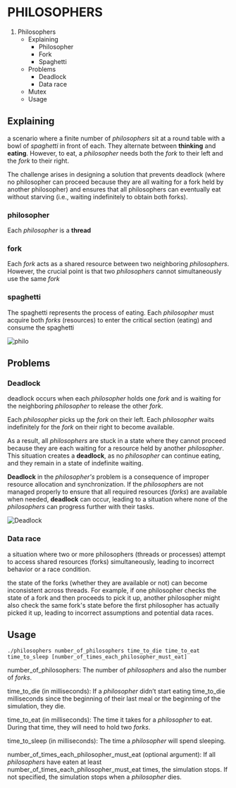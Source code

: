 # PHILOSOPHERS

1. Philosophers
   - Explaining
     - Philosopher
     - Fork
     - Spaghetti
   - Problems
     - Deadlock
     - Data race
   - Mutex
   - Usage

## Explaining
a scenario where a finite number of *philosophers* sit at a round table with a bowl of *spaghetti* in front of each. They alternate between **thinking** and **eating**. However, to eat, a *philosopher* needs both the *fork* to their left and the *fork* to their right.

The challenge arises in designing a solution that prevents deadlock (where no philosopher can proceed because they are all waiting for a fork held by another philosopher) and ensures that all philosophers can eventually eat without starving (i.e., waiting indefinitely to obtain both forks).

### philosopher 
Each *philosopher* is a **thread**

### fork
Each *fork* acts as a shared resource between two neighboring *philosophers*. However, the crucial point is that two *philosophers* cannot simultaneously use the same *fork*

### spaghetti
The spaghetti represents the process of eating. Each *philosopher* must acquire both *forks* (resources) to enter the critical section (eating) and consume the spaghetti

![philo](https://github.com/Efeblk/philosophers/assets/108200358/0c60f5df-3108-4a64-8971-c8609487e9b8)

## Problems

### Deadlock

deadlock occurs when each *philosopher* holds one *fork* and is waiting for the neighboring *philosopher* to release the other *fork*.

Each *philosopher* picks up the *fork* on their left.
Each *philosopher* waits indefinitely for the *fork* on their right to become available.

As a result, all *philosophers* are stuck in a state where they cannot proceed because they are each waiting for a resource held by another *philosopher*. This situation creates a **deadlock**, as no *philosopher* can continue eating, and they remain in a state of indefinite waiting.

**Deadlock** in the *philosopher's* problem is a consequence of improper resource allocation and synchronization. If the *philosopher*s are not managed properly to ensure that all required resources (*forks*) are available when needed, **deadlock** can occur, leading to a situation where none of the *philosophers* can progress further with their tasks.

![Deadlock](https://github.com/Efeblk/philosophers/assets/108200358/8e9377c5-b83b-44b1-97b3-bb988d3dc66a)

### Data race

a situation where two or more philosophers (threads or processes) attempt to access shared resources (forks) simultaneously, leading to incorrect behavior or a race condition.

the state of the forks (whether they are available or not) can become inconsistent across threads. For example, if one philosopher checks the state of a fork and then proceeds to pick it up, another philosopher might also check the same fork's state before the first philosopher has actually picked it up, leading to incorrect assumptions and potential data races.

## Usage

```
./philosophers number_of_philosophers time_to_die time_to_eat time_to_sleep [number_of_times_each_philosopher_must_eat]
```

number_of_philosophers: The number of *philosophers* and also the number
of *forks*.

time_to_die (in milliseconds): If a *philosopher* didn’t start eating time_to_die
milliseconds since the beginning of their last meal or the beginning of the simulation, they die.

time_to_eat (in milliseconds): The time it takes for a *philosopher* to eat.
During that time, they will need to hold two *forks*.

time_to_sleep (in milliseconds): The time a *philosopher* will spend sleeping.

number_of_times_each_philosopher_must_eat (optional argument): If all
*philosophers* have eaten at least number_of_times_each_philosopher_must_eat
times, the simulation stops. If not specified, the simulation stops when a
*philosopher* dies.

